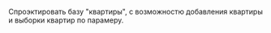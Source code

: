 
Спроэктировать базу "квартиры", с возможностю добавления квартиры и выборки квартир по парамеру.  
